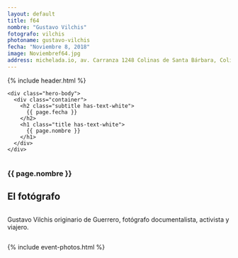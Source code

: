 ```yaml
---
layout: default
title: f64
nombre: "Gustavo Vilchis"
fotografo: vilchis
photoname: gustavo-vilchis
fecha: "Noviembre 8, 2018"
image: Noviembref64.jpg
address: michelada.io, av. Carranza 1248 Colinas de Santa Bárbara, Colima.
---
```

<div class="parallax-container">
  <section class="hero is-large has-text-centered parallax intro">
    {% include header.html %}
  
    <div class="hero-body">
      <div class="container">
        <h2 class="subtitle has-text-white">
          {{ page.fecha }}
        </h2>
        <h1 class="title has-text-white">
          {{ page.nombre }}
        </h1>
      </div>
    </div>
  </section>

  <section id="f64" class="hero is-white f64">
    <div class="hero-body">
      <div class="columns">
        <div class="column">
          <div class="column is-three-fifths">
            <h3>{{ page.nombre }}</h3>
            <h1>El fotógrafo</h1>
          </div>
          <div class="column is-three-fifths">
            <p>
            Gustavo Vilchis originario de Guerrero, fotógrafo documentalista, activista y viajero.
            </p>
          </div>
        </div>
      </div>
    </div>
  </section>
  
  {% include event-photos.html %}
</div>